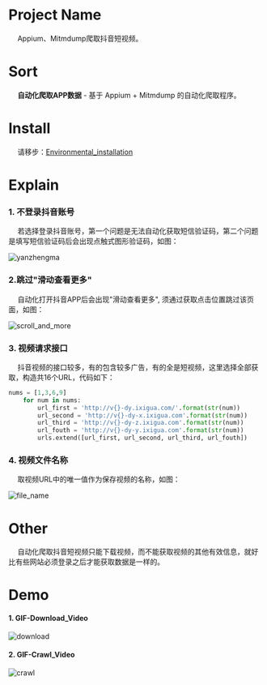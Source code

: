 # Project Name
&emsp; Appium、Mitmdump爬取抖音短视频。

# Sort
&emsp; **自动化爬取APP数据** - 基于 Appium + Mitmdump 的自动化爬取程序。

# Install
&emsp; 请移步：[Environmental_installation](https://github.com/Northxw/Python3_WebSpider/blob/master/05-Moments/Readme.md)

# Explain
### 1. 不登录抖音账号
&emsp; 若选择登录抖音账号，第一个问题是无法自动化获取短信验证码，第二个问题是填写短信验证码后会出现点触式图形验证码，如图：

![yanzhengma](https://github.com/Northxw/Python3_WebSpider/blob/master/21-AutoCrawl_DouYin/plates/%E5%9B%BE%E5%BD%A2%E7%82%B9%E8%A7%A6%E9%AA%8C%E8%AF%81%E7%A0%81.png)

### 2.跳过"滑动查看更多"
&emsp; 自动化打开抖音APP后会出现"滑动查看更多", 须通过获取点击位置跳过该页面，如图：

![scroll_and_more](https://github.com/Northxw/Python3_WebSpider/blob/master/21-AutoCrawl_DouYin/plates/start.png)

### 3. 视频请求接口
&emsp; 抖音视频的接口较多，有的包含较多广告，有的全是短视频，这里选择全部获取，构造共16个URL，代码如下：
```Python
nums = [1,3,6,9]
    for num in nums:
        url_first = 'http://v{}-dy.ixigua.com/'.format(str(num))
        url_second = 'http://v{}-dy-x.ixigua.com'.format(str(num))
        url_third = 'http://v{}-dy-z.ixigua.com'.format(str(num))
        url_fouth = 'http://v{}-dy-y.ixigua.com'.format(str(num))
        urls.extend([url_first, url_second, url_third, url_fouth])
```

### 4. 视频文件名称
&emsp; 取视频URL中的唯一值作为保存视频的名称，如图：

![file_name](https://github.com/Northxw/Python3_WebSpider/blob/master/21-AutoCrawl_DouYin/plates/video_url.png)

# Other
&emsp; 自动化爬取抖音短视频只能下载视频，而不能获取视频的其他有效信息，就好比有些网站必须登录之后才能获取数据是一样的。

# Demo
#### 1. GIF-Download_Video
![download](https://github.com/Northxw/Python3_WebSpider/blob/master/21-AutoCrawl_DouYin/plates/douyin_demo.gif)

#### 2. GIF-Crawl_Video
![crawl](https://github.com/Northxw/Python3_WebSpider/blob/master/21-AutoCrawl_DouYin/plates/demo.gif)
